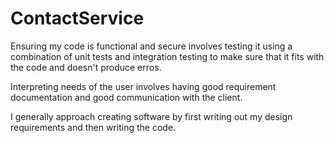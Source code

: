 # ContactService

Ensuring my code is functional and secure involves testing it using a combination of unit tests and integration testing to make sure that it fits with the code and doesn't produce erros.

Interpreting needs of the user involves having good requirement documentation and good communication with the client.

I generally approach creating software by first writing out my design requirements and then writing the code.

